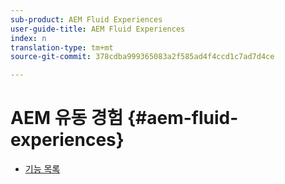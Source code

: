 ```yaml
---
sub-product: AEM Fluid Experiences
user-guide-title: AEM Fluid Experiences
index: n
translation-type: tm+mt
source-git-commit: 378cdba999365083a2f585ad4f4ccd1c7ad7d4ce

---
```



# AEM 유동 경험 {#aem-fluid-experiences}

+ [기능 목록](/help/fluid-experiences/feature-list.md)
